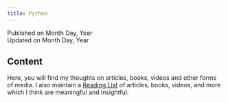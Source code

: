 ```yaml
---
title: Python
---
```


Published on Month Day, Year  
Updated on Month Day, Year

## Content

Here, you will find my thoughts on articles, books, videos and other forms of media. I also maintain a [Reading List](#) of articles, books, videos, and more which I think are meaningful and insightful.
